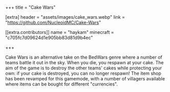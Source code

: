 +++
title = "Cake Wars"

[extra]
header = "assets/images/cake_wars.webp"
link = "https://github.com/NucleoidMC/Cake-Wars"

[[extra.contributors]]
name = "haykam"
minecraft = "c705fc7d09624d1e905bb83d81d9b4ec"

+++

Cake Wars is an alternative take on the BedWars genre where a number of teams battle it out in the sky.
When you die, you respawn at your cake. The aim of the game is to destroy the other teams' cakes while protecting your own: if your cake is destroyed, you can no longer respawn! 
The item shop has been revamped for this gamemode, with a number of villagers available where items can be bought for different "currencies".